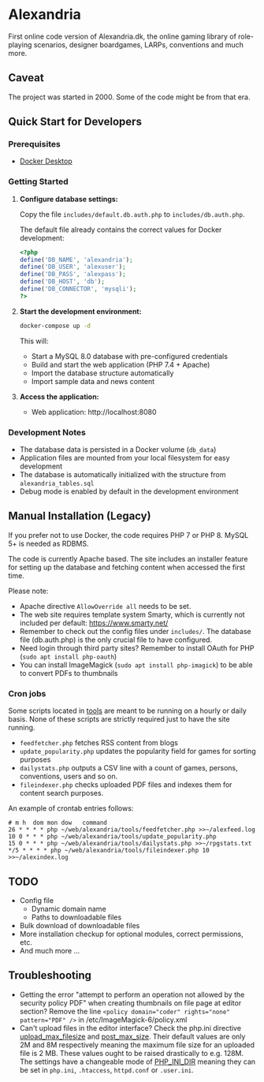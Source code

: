 # Alexandria

First online code version of Alexandria.dk, the online gaming library of role-playing scenarios, designer boardgames, LARPs, conventions and much more.

## Caveat

The project was started in 2000. Some of the code might be from that era.

## Quick Start for Developers

### Prerequisites

- [Docker Desktop](https://www.docker.com/products/docker-desktop/)

### Getting Started

1. **Configure database settings:**

   Copy the file `includes/default.db.auth.php` to `includes/db.auth.php`.

   The default file already contains the correct values for Docker development:

   ```php
   <?php
   define('DB_NAME', 'alexandria');
   define('DB_USER', 'alexuser');
   define('DB_PASS', 'alexpass');
   define('DB_HOST', 'db');
   define('DB_CONNECTOR', 'mysqli');
   ?>
   ```

2. **Start the development environment:**

   ```bash
   docker-compose up -d
   ```

   This will:

   - Start a MySQL 8.0 database with pre-configured credentials
   - Build and start the web application (PHP 7.4 + Apache)
   - Import the database structure automatically
   - Import sample data and news content

3. **Access the application:**

   - Web application: http://localhost:8080

### Development Notes

- The database data is persisted in a Docker volume (`db_data`)
- Application files are mounted from your local filesystem for easy development
- The database is automatically initialized with the structure from `alexandria_tables.sql`
- Debug mode is enabled by default in the development environment

## Manual Installation (Legacy)

If you prefer not to use Docker, the code requires PHP 7 or PHP 8. MySQL 5+ is needed as RDBMS.

The code is currently Apache based. The site includes an installer feature for setting up the database and fetching content when accessed the first time.

Please note:

- Apache directive `AllowOverride all` needs to be set.
- The web site requires template system Smarty, which is currently not included per default: https://www.smarty.net/
- Remember to check out the config files under `includes/`. The database file (db.auth.php) is the only crucial file to have configured.
- Need login through third party sites? Remember to install OAuth for PHP (`sudo apt install php-oauth`)
- You can install ImageMagick (`sudo apt install php-imagick`) to be able to convert PDFs to thumbnails

### Cron jobs

Some scripts located in [tools](tree/master/tools) are meant to be running on a hourly or daily basis. None of these scripts are strictly required just to have the site running.

- `feedfetcher.php` fetches RSS content from blogs
- `update_popularity.php` updates the popularity field for games for sorting purposes
- `dailystats.php` outputs a CSV line with a count of games, persons, conventions, users and so on.
- `fileindexer.php` checks uploaded PDF files and indexes them for content search purposes.

An example of crontab entries follows:

```
# m h  dom mon dow   command
26 * * * * php ~/web/alexandria/tools/feedfetcher.php >>~/alexfeed.log
10 0 * * * php ~/web/alexandria/tools/update_popularity.php
15 0 * * * php ~/web/alexandria/tools/dailystats.php >>~/rpgstats.txt
*/5 * * * * php ~/web/alexandria/tools/fileindexer.php 10 >>~/alexindex.log
```

## TODO

- Config file
  - Dynamic domain name
  - Paths to downloadable files
- Bulk download of downloadable files
- More installation checkup for optional modules, correct permissions, etc.
- And much more ...

## Troubleshooting

- Getting the error "attempt to perform an operation not allowed by the security policy PDF" when creating thumbnails on file page at editor section? Remove the line `<policy domain="coder" rights="none" pattern="PDF" />` in /etc/ImageMagick-6/policy.xml
- Can't upload files in the editor interface? Check the php.ini directive [upload_max_filesize](https://www.php.net/manual/en/ini.core.php#ini.upload-max-filesize) and [post_max_size](https://www.php.net/manual/en/ini.core.php#ini.post-max-size). Their default values are only 2M and 8M respectively meaning the maximum file size for an uploaded file is 2 MB. These values ought to be raised drastically to e.g. 128M. The settings have a changeable mode of [PHP_INI_DIR](https://www.php.net/manual/en/configuration.changes.modes.php) meaning they can be set in `php.ini`, `.htaccess`, `httpd.conf` or `.user.ini`.
